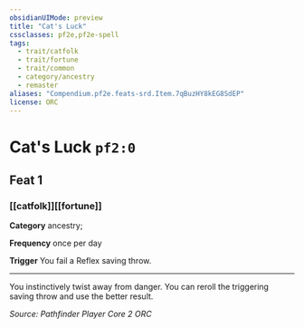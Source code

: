 ```yaml
---
obsidianUIMode: preview
title: "Cat's Luck"
cssclasses: pf2e,pf2e-spell
tags:
  - trait/catfolk
  - trait/fortune
  - trait/common
  - category/ancestry
  - remaster
aliases: "Compendium.pf2e.feats-srd.Item.7qBuzHY8kEG8SdEP"
license: ORC
---
```

# Cat's Luck `pf2:0`
## Feat 1
### [[catfolk]][[fortune]]

**Category** ancestry; 




**Frequency** once per day

**Trigger** You fail a Reflex saving throw.

* * *

You instinctively twist away from danger. You can reroll the triggering saving throw and use the better result.

*Source: Pathfinder Player Core 2*
*ORC*